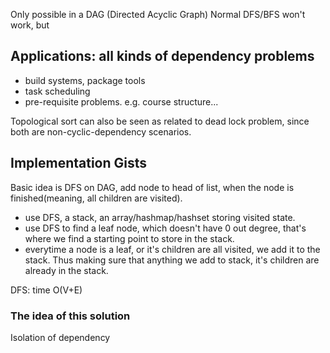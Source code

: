 Only possible in a DAG (Directed Acyclic Graph)
Normal DFS/BFS won't work, but 


## Applications: all kinds of dependency problems
* build systems, package tools
* task scheduling
* pre-requisite problems. e.g. course structure...

Topological sort can also be seen as related to dead lock problem, since both are non-cyclic-dependency scenarios. 


## Implementation Gists
Basic idea is DFS on DAG, add node to head of list, when the node is finished(meaning, all children are visited). 

* use DFS, a stack, an array/hashmap/hashset storing visited state. 
* use DFS to find a leaf node, which doesn't have 0 out degree, that's where we find a starting point to store in the stack. 
* everytime a node is a leaf, or it's children are all visited, we add it to the stack. Thus making sure that anything we add to stack, it's children are already in the stack.

DFS: time O(V+E)

### The idea of this solution
Isolation of dependency